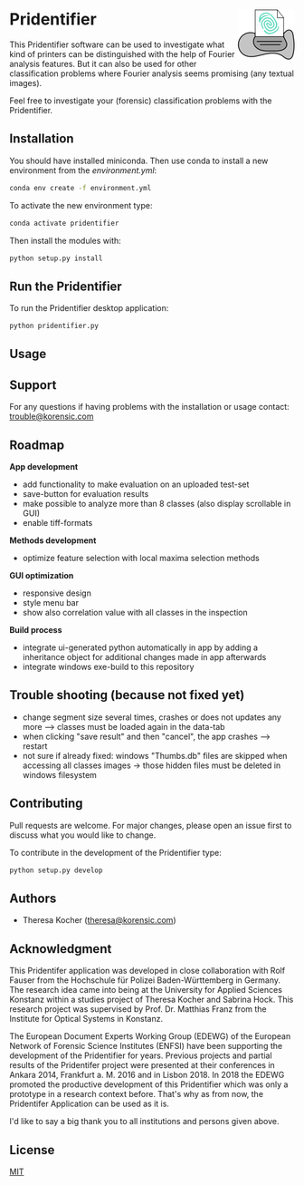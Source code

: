 # Pridentifier  <img align="right" src="img/pridi.png">


This Pridentifier software can be used to investigate what kind of printers can be distinguished with the help of Fourier analysis features. But it can also be used for other classification problems where Fourier analysis seems promising (any textual images). 

Feel free to investigate your (forensic) classification problems with the Pridentifier.


## Installation

You should have installed miniconda. Then use conda to install a new environment from the *environment.yml*:

```bash
conda env create -f environment.yml
```

To activate the new environment type:

```bash
conda activate pridentifier
```

Then install the modules with:

```bash
python setup.py install 
```


## Run the Pridentifier 

To run the Pridentifier desktop application:

```bash
python pridentifier.py
```


## Usage


## Support

For any questions if having problems with the installation or usage contact: trouble@korensic.com


## Roadmap

**App development**
- add functionality to make evaluation on an uploaded test-set
- save-button for evaluation results
- make possible to analyze more than 8 classes (also display scrollable in GUI)
- enable tiff-formats


**Methods development**
- optimize feature selection with local maxima selection methods 

**GUI optimization**
- responsive design
- style menu bar 
- show also correlation value with all classes in the inspection

**Build process**
- integrate ui-generated python automatically in app by adding a inheritance object for additional changes made in app afterwards
- integrate windows exe-build to this repository


## Trouble shooting (because not fixed yet)
- change segment size several times, crashes or does not updates any more --> classes must be loaded again in the data-tab
- when clicking "save result" and then "cancel", the app crashes --> restart
- not sure if already fixed: windows "Thumbs.db" files are skipped when accessing all classes images -> those hidden files must be deleted in windows filesystem


## Contributing
Pull requests are welcome. For major changes, please open an issue first to discuss what you would like to change.

To contribute in the development of the Pridentifier type:

```bash
python setup.py develop 
```


## Authors

- Theresa Kocher (theresa@korensic.com)


## Acknowledgment
This Pridentifer application was developed in close collaboration with Rolf Fauser from the Hochschule für Polizei Baden-Württemberg in Germany. The research idea came into being at the University for Applied Sciences Konstanz within a studies project of Theresa Kocher and Sabrina Hock. This research project was supervised by Prof. Dr. Matthias Franz from the Institute for Optical Systems in Konstanz.

The European Document Experts Working Group (EDEWG) of the European Network of Forensic Science Institutes (ENFSI) have been supporting the development of the Pridentifier for years. Previous projects and partial results of the Pridentifer project were presented at their conferences in Ankara 2014, Frankfurt a. M. 2016 and in Lisbon 2018. In 2018 the EDEWG promoted the productive development of this Pridentifier which was only a prototype in a research context before. That's why as from now, the Pridentifer Application can be used as it is.

I'd like to say a big thank you to all institutions and persons given above.


## License
[MIT](https://choosealicense.com/licenses/mit/)